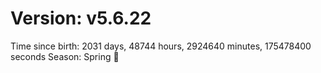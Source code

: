 # Version: v5.6.22
Time since birth: 2031 days, 48744 hours, 2924640 minutes, 175478400 seconds
Season: Spring 🌸
